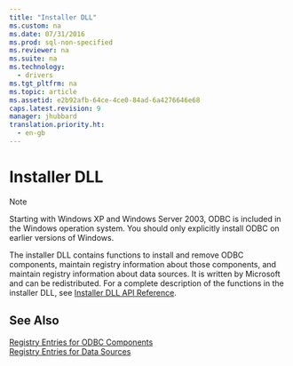 ```yaml
---
title: "Installer DLL"
ms.custom: na
ms.date: 07/31/2016
ms.prod: sql-non-specified
ms.reviewer: na
ms.suite: na
ms.technology: 
  - drivers
ms.tgt_pltfrm: na
ms.topic: article
ms.assetid: e2b92afb-64ce-4ce0-84ad-6a4276646e68
caps.latest.revision: 9
manager: jhubbard
translation.priority.ht: 
  - en-gb
---
```

# Installer DLL
> [!NOTE]  
>  Starting with Windows XP and Windows Server 2003, ODBC is included in the Windows operation system. You should only explicitly install ODBC on earlier versions of Windows.  
  
 The installer DLL contains functions to install and remove ODBC components, maintain registry information about those components, and maintain registry information about data sources. It is written by Microsoft and can be redistributed. For a complete description of the functions in the installer DLL, see [Installer DLL API Reference](../content/Installer-DLL-API-Reference-Function.md).  
  
## See Also  
 [Registry Entries for ODBC Components](../content/Registry-Entries-for-ODBC-Components.md)   
 [Registry Entries for Data Sources](../content/Registry-Entries-for-Data-Sources.md)